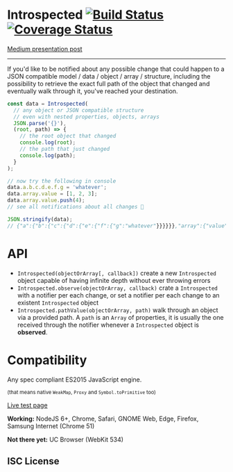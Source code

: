 # Introspected [![Build Status](https://travis-ci.org/WebReflection/introspected.svg?branch=master)](https://travis-ci.org/WebReflection/introspected) [![Coverage Status](https://coveralls.io/repos/github/WebReflection/introspected/badge.svg?branch=master)](https://coveralls.io/github/WebReflection/introspected?branch=master)

[Medium presentation post](https://medium.com/@WebReflection/introspected-js-objects-without-secrets-55cf0bd3dccc)
- - -

If you'd like to be notified about any possible change that could happen to a JSON compatible model / data / object / array / structure,
including the possibility to retrieve the exact full path of the object that changed and eventually walk through it,
you've reached your destination.

```js
const data = Introspected(
  // any object or JSON compatible structure
  // even with nested properties, objects, arrays
  JSON.parse('{}'),
  (root, path) => {
    // the root object that changed
    console.log(root);
    // the path that just changed
    console.log(path);
  }
);

// now try the following in console
data.a.b.c.d.e.f.g = 'whatever';
data.array.value = [1, 2, 3];
data.array.value.push(4);
// see all notifications about all changes 🎉

JSON.stringify(data);
// {"a":{"b":{"c":{"d":{"e":{"f":{"g":"whatever"}}}}}},"array":{"value":[1,2,3,4]}}
```


# API

  * `Introspected(objectOrArray[, callback])` create a new `Introspected` object capable of having infinite depth without ever throwing errors
  * `Introspected.observe(objectOrArray, callback)` crate a `Introspected` with a notifier per each change, or set a notifier per each change to an existent `Introspected` object
  * `Introspected.pathValue(objectOrArray, path)` walk through an object via a provided path. A `path` is an `Array` of properties, it is usually the one received through the notifier whenever a `Introspected` object is **observed**.


# Compatibility

Any spec compliant ES2015 JavaScript engine.

<sup>(that means native `WeakMap`, `Proxy` and `Symbol.toPrimitive` too)</sup>

[Live test page](https://webreflection.github.io/introspected/)

**Working:** NodeJS 6+, Chrome, Safari, GNOME Web, Edge, Firefox, Samsung Internet (Chrome 51)

**Not there yet:** UC Browser (WebKit 534)


## ISC License


